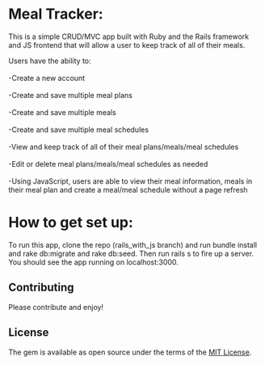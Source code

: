 # Meal Tracker:

This is a simple CRUD/MVC app built with Ruby and the Rails framework and JS frontend that will allow a user to keep track of all of their meals.

Users have the ability to:
<br><br>
  -Create a new account<br><br>
  -Create and save multiple meal plans <br><br>
  -Create and save multiple meals <br><br>
  -Create and save multiple meal schedules <br><br>
  -View and keep track of all of their meal plans/meals/meal schedules <br><br>
  -Edit or delete meal plans/meals/meal schedules as needed<br><br>
  -Using JavaScript, users are able to view their meal information, meals in their meal plan and create a meal/meal schedule without a page refresh

# How to get set up:

To run this app, clone the repo (rails_with_js branch) and run bundle install and rake db:migrate and rake db:seed. Then run rails s to fire up a server. You should see the app running on localhost:3000.

## Contributing

Please contribute and enjoy!

## License

The gem is available as open source under the terms of the [MIT License](https://opensource.org/licenses/MIT).
